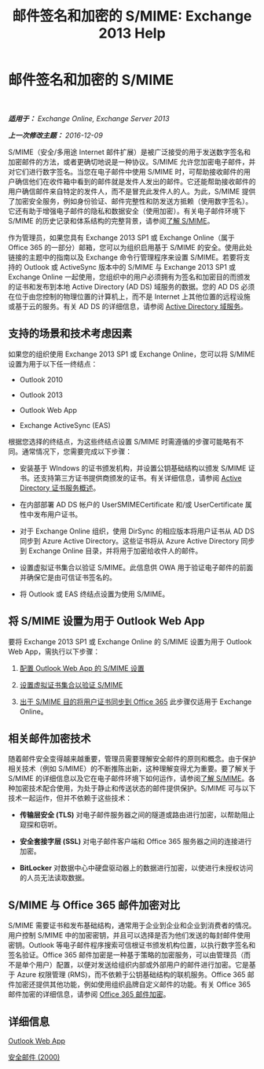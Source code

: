 ﻿---
title: '邮件签名和加密的 S/MIME: Exchange 2013 Help'
TOCTitle: 邮件签名和加密的 S/MIME
ms:assetid: 887c710b-0ec6-4ff0-8065-5f05f74afef3
ms:mtpsurl: https://technet.microsoft.com/zh-cn/library/Dn626158(v=EXCHG.150)
ms:contentKeyID: 61212707
ms.date: 01/11/2018
mtps_version: v=EXCHG.150
ms.translationtype: HT
---

# 邮件签名和加密的 S/MIME

 

_**适用于：** Exchange Online, Exchange Server 2013_

_**上一次修改主题：** 2016-12-09_

S/MIME（安全/多用途 Internet 邮件扩展）是被广泛接受的用于发送数字签名和加密邮件的方法，或者更确切地说是一种协议。S/MIME 允许您加密电子邮件，并对它们进行数字签名。当您在电子邮件中使用 S/MIME 时，可帮助接收邮件的用户确信他们在收件箱中看到的邮件就是发件人发出的邮件。它还能帮助接收邮件的用户确信邮件来自特定的发件人，而不是冒充此发件人的人。为此，S/MIME 提供了加密安全服务，例如身份验证、邮件完整性和防发送方抵赖（使用数字签名）。它还有助于增强电子邮件的隐私和数据安全（使用加密）。有关电子邮件环境下 S/MIME 的历史记录和体系结构的完整背景，请参阅[了解 S/MIME](https://go.microsoft.com/fwlink/?linkid=393948)。

作为管理员，如果您具有 Exchange 2013 SP1 或 Exchange Online（属于 Office 365 的一部分）邮箱，您可以为组织启用基于 S/MIME 的安全。使用此处链接的主题中的指南以及 Exchange 命令行管理程序来设置 S/MIME。若要将支持的 Outlook 或 ActiveSync 版本中的 S/MIME 与 Exchange 2013 SP1 或 Exchange Online 一起使用，您组织中的用户必须拥有为签名和加密目的而颁发的证书和发布到本地 Active Directory (AD DS) 域服务的数据。您的 AD DS 必须在位于由您控制的物理位置的计算机上，而不是 Internet 上其他位置的远程设施或基于云的服务。有关 AD DS 的详细信息，请参阅 [Active Directory 域服务](https://go.microsoft.com/fwlink/?linkid=394064)。

## 支持的场景和技术考虑因素

如果您的组织使用 Exchange 2013 SP1 或 Exchange Online，您可以将 S/MIME 设置为用于以下任一终结点：

  - Outlook 2010

  - Outlook 2013

  - Outlook Web App

  - Exchange ActiveSync (EAS)

根据您选择的终结点，为这些终结点设置 S/MIME 时需遵循的步骤可能略有不同。通常情况下，您需要完成以下步骤：

  - 安装基于 WIndows 的证书颁发机构，并设置公钥基础结构以颁发 S/MIME 证书。还支持第三方证书提供商颁发的证书。有关详细信息，请参阅 [Active Directory 证书服务概述](https://technet.microsoft.com/library/hh831740.aspx)。

  - 在内部部署 AD DS 帐户的 UserSMIMECertificate 和/或 UserCertificate 属性中发布用户证书。

  - 对于 Exchange Online 组织，使用 DirSync 的相应版本将用户证书从 AD DS 同步到 Azure Active Directory。这些证书将从 Azure Active Directory 同步到 Exchange Online 目录，并将用于加密给收件人的邮件。

  - 设置虚拟证书集合以验证 S/MIME。此信息供 OWA 用于验证电子邮件的前面并确保它是由可信证书签名的。

  - 将 Outlook 或 EAS 终结点设置为使用 S/MIME。

## 将 S/MIME 设置为用于 Outlook Web App

要将 Exchange 2013 SP1 或 Exchange Online 的 S/MIME 设置为用于 Outlook Web App，需执行以下步骤：

1.  [配置 Outlook Web App 的 S/MIME 设置](configure-s-mime-settings-for-outlook-web-app-exchange-2013-help.md)

2.  [设置虚拟证书集合以验证 S/MIME](set-up-virtual-certificate-collection-to-validate-s-mime-exchange-2013-help.md)

3.  [出于 S/MIME 目的将用户证书同步到 Office 365](https://technet.microsoft.com/zh-cn/library/dn626159\(v=exchg.150\)) 此步骤仅适用于 Exchange Online。

## 相关邮件加密技术

随着邮件安全变得越来越重要，管理员需要理解安全邮件的原则和概念。由于保护相关技术（例如 S/MIME）的不断推陈出新，这种理解变得尤为重要。要了解关于 S/MIME 的详细信息以及它在电子邮件环境下如何运作，请参阅[了解 S/MIME](https://go.microsoft.com/fwlink/?linkid=393948)。各种加密技术配合使用，为处于静止和传送状态的邮件提供保护。S/MIME 可与以下技术一起运作，但并不依赖于这些技术：

  -  
    **传输层安全 (TLS)** 对电子邮件服务器之间的隧道或路由进行加密，以帮助阻止窥探和窃听。

  -  
    **安全套接字层 (SSL)** 对电子邮件客户端和 Office 365 服务器之间的连接进行加密。

  -  
    **BitLocker** 对数据中心中硬盘驱动器上的数据进行加密，以使进行未授权访问的人员无法读取数据。

## S/MIME 与 Office 365 邮件加密对比

S/MIME 需要证书和发布基础结构，通常用于企业到企业和企业到消费者的情况。用户控制 S/MIME 中的加密密钥，并且可以选择是否为他们发送的每封邮件使用密钥。Outlook 等电子邮件程序搜索可信根证书颁发机构位置，以执行数字签名和签名验证。Office 365 邮件加密是一种基于策略的加密服务，可以由管理员（而不是单个用户）配置，以便对发送给组织内部或外部用户的邮件进行加密。它是基于 Azure 权限管理 (RMS)，而不依赖于公钥基础结构的联机服务。Office 365 邮件加密还提供其他功能，例如使用组织品牌自定义邮件的功能。有关 Office 365 邮件加密的详细信息，请参阅 [Office 365 邮件加密](https://go.microsoft.com/fwlink/?linkid=392525)。

## 详细信息

[Outlook Web App](outlook-web-app-exchange-2013-help.md)

[安全邮件 (2000)](https://technet.microsoft.com/zh-cn/library/cc962043.aspx)

